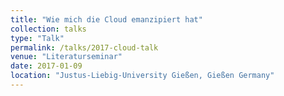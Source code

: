 ```yaml
---
title: "Wie mich die Cloud emanzipiert hat"
collection: talks
type: "Talk"
permalink: /talks/2017-cloud-talk
venue: "Literaturseminar"
date: 2017-01-09
location: "Justus-Liebig-University Gießen, Gießen Germany"
---
```

